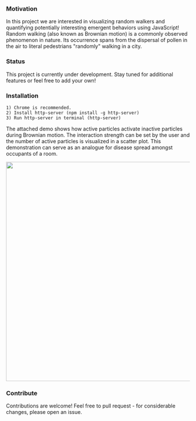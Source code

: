 ### Motivation
In this project we are interested in visualizing random walkers and quantifying potentially interesting emergent behaviors using JavaScript! Random walking (also known as Brownian motion) is a commonly observed phenomenon in nature. Its occurrence spans from the dispersal of pollen in the air to literal pedestrians "randomly" walking in a city.

### Status
This project is currently under development. Stay tuned for additional features or feel free to add your own!

### Installation
```terminal
1) Chrome is recommended. 
2) Install http-server (npm install -g http-server)
3) Run http-server in terminal (http-server)
```
The attached demo shows how active particles activate inactive particles during Brownian motion. The interaction strength can be set by the user and the number of active particles is visualized in a scatter plot. This demonstration can serve as an analogue for disease spread amongst occupants of a room. 

<img src="https://github.com/mehmaniayaz/random-walk-visual/blob/master/reactive_demo.gif" width="600" />

### Contribute
Contributions are welcome! Feel free to pull request - for considerable changes, please open an issue. 
